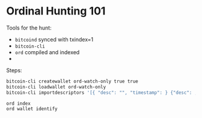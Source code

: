 Ordinal Hunting 101
===================

Tools for the hunt:
- `bitcoind` synced with txindex=1
- `bitcoin-cli` 
- `ord` compiled and indexed 
- 

Steps:
```bash
bitcoin-cli createwallet ord-watch-only true true
bitcoin-cli loadwallet ord-watch-only 
bitcoin-cli importdescriptors '[{ "desc": "", "timestamp": } {"desc": , "timestamp": }]'

ord index 
ord wallet identify 
```

